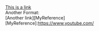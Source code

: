 [This is  a link](https://www.google.com)  
Another Format:  
[Another link][MyReference]  
[MyReference]:<https://www.youtube.com/>
